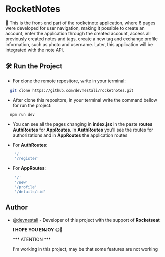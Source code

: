 
# RocketNotes

📖 This is the front-end part of the rocketnote application, where 6 pages were developed for user navigation, making it possible to create an account, enter the application through the created account, access all previously created notes and tags, create a new tag and exchange profile information, such as photo and username. Later, this application will be integrated with the note API.


## 🛠️ Run the Project



* For clone the remote repositore, write in your terminal: 

```bash
  git clone https://github.com/devnestali/rocketnotes.git
```

* After clone this repositore, in your terminal write the command bellow for run the project: 

```bash
  npm run dev
```

* You can see all the pages changing in **index.jsx** in the paste **routes** **AuthRoutes** for **AppRoutes**. In **AuthRoutes** you'll see the routes for authorizations and in **AppRoutes** the application routes

* For **AuthRoutes**:
```bash
    '/'
    '/register'
```

* For **AppRoutes**:
```bash
    '/'
    '/new'
    '/profile'
    '/details/:id'
```
## Author

- [@devnestali](https://www.github.com/devnestali) - Developer of this project with the support of **Rocketseat**


  **I HOPE YOU ENJOY** 😃🚀

  *** ATENTION ***

  I'm working in this project, may be that some features are not working


